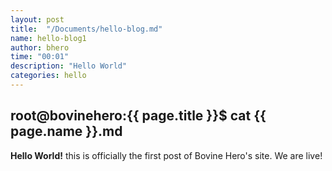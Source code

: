 ```yaml
---
layout: post
title:  "/Documents/hello-blog.md"
name: hello-blog1
author: bhero
time: "00:01"
description: "Hello World"
categories: hello 
---
```


## root@bovinehero:{{ page.title }}$ cat {{ page.name }}.md

**Hello World!** this is officially the first post of Bovine Hero's site.
We are live!

